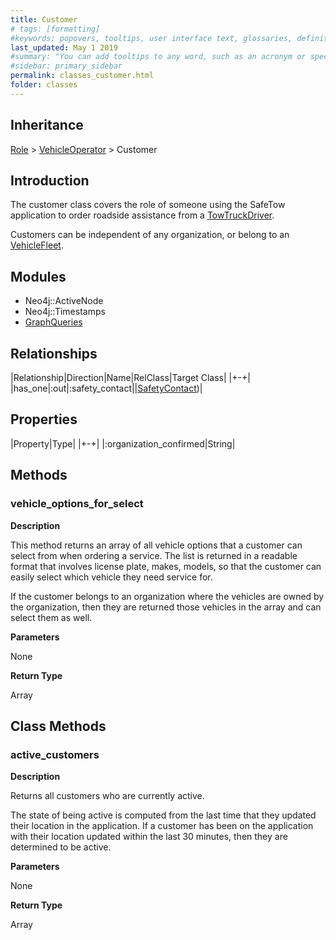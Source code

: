 ```yaml
---
title: Customer
# tags: [formatting]
#keywords: popovers, tooltips, user interface text, glossaries, definitions
last_updated: May 1 2019
#summary: "You can add tooltips to any word, such as an acronym or specialized term. Tooltips work well for glossary definitions, because you don't have to keep repeating the definition, nor do you assume the reader already knows the word's meaning."
#sidebar: primary_sidebar
permalink: classes_customer.html
folder: classes
---
```


## Inheritance

[Role](/classes_role) > [VehicleOperator](/classes_vehicle_operator) > Customer

## Introduction

The customer class covers the role of someone using the SafeTow application to order roadside assistance from a [TowTruckDriver](/classes_tow_truck_driver).

Customers can be independent of any organization, or belong to an [VehicleFleet](/classes_vehicle_fleet).

## Modules

* Neo4j::ActiveNode
* Neo4j::Timestamps
* [GraphQueries](/modules_graph_queries.html)

## Relationships

|Relationship|Direction|Name|RelClass|Target Class|
|+-+|
|has_one|:out|:safety_contact||[SafetyContact](/classes_safety_contact))|

## Properties

|Property|Type|
|+-+|
|:organization_confirmed|String|

## Methods

### vehicle_options_for_select

__Description__

This method returns an array of all vehicle options that a customer can select from when ordering a service. The list is returned in a readable format that involves license plate, makes, models, so that the customer can easily select which vehicle they need service for.

If the customer belongs to an organization where the vehicles are owned by the organization, then they are returned those vehicles in the array and can select them as well.

__Parameters__

None

__Return Type__

Array


## Class Methods

### active_customers

__Description__

Returns all customers who are currently active.

The state of being active is computed from the last time that they updated their location in the application. If a customer has been on the application with their location updated within the last 30 minutes, then they are determined to be active.

__Parameters__

None

__Return Type__

Array
